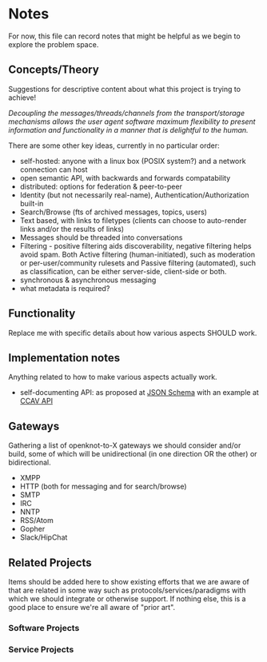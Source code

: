 # Notes

For now, this file can record notes that might be helpful as we begin to explore the problem space.

## Concepts/Theory

Suggestions for descriptive content about what this project is trying to achieve!

_*Decoupling the messages/threads/channels from the transport/storage mechanisms allows the user agent software maximum flexibility to present information and functionality in a manner that is delightful to the human.*_

There are some other key ideas, currently in no particular order:

* self-hosted: anyone with a linux box (POSIX system?) and a network connection can host
* open semantic API, with backwards and forwards compatability
* distributed: options for federation & peer-to-peer
* Identity (but not necessarily real-name), Authentication/Authorization built-in
* Search/Browse (fts of archived messages, topics, users)
* Text based, with links to filetypes (clients can choose to auto-render links and/or the results of links)
* Messages should be threaded into conversations
* Filtering - positive filtering aids discoverability, negative filtering helps avoid spam. Both Active filtering (human-initiated), such as moderation or per-user/community rulesets and Passive filtering (automated), such as classification, can be either server-side, client-side or both.
* synchronous & asynchronous messaging
* what metadata is required?


## Functionality

Replace me with specific details about how various aspects SHOULD work.

## Implementation notes

Anything related to how to make various aspects actually work.

* self-documenting API: as proposed at [JSON Schema] with an example at [CCAV API]

[JSON Schema]: http://json-schema.org/
[CCAV API]: http://ccav.terranova.org.au/apidocs/#http://ccav.terranova.org.au/api/

## Gateways

Gathering a list of openknot-to-X gateways we should consider and/or build, some of which will be unidirectional (in one direction OR the other) or bidirectional.

* XMPP
* HTTP (both for messaging and for search/browse)
* SMTP
* IRC
* NNTP
* RSS/Atom
* Gopher
* Slack/HipChat

## Related Projects

Items should be added here to show existing efforts that we are aware of that are related in some way such as protocols/services/paradigms with which we should integrate or otherwise support. If nothing else, this is a good place to ensure we're all aware of "prior art".

### Software Projects

### Service Projects

